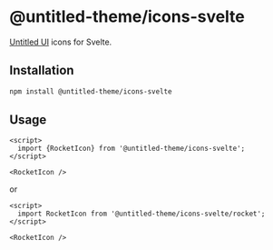 # @untitled-theme/icons-svelte

[Untitled UI](<https://www.figma.com/file/5OtZ9gq2jAPCYkmVI2Dd8e/%E2%9D%96-PREVIEW-%E2%9D%96-Untitled-UI-%E2%80%93-PRO-VARIABLES-(v4.0)?type=design&node-id=3463-407484&mode=design&t=oOV4Ezg1JTNhN3ec-0>) icons for Svelte.

## Installation

```bash
npm install @untitled-theme/icons-svelte
```

## Usage

```svelte
<script>
  import {RocketIcon} from '@untitled-theme/icons-svelte';
</script>

<RocketIcon />
```

or

```svelte
<script>
  import RocketIcon from '@untitled-theme/icons-svelte/rocket';
</script>

<RocketIcon />
```
